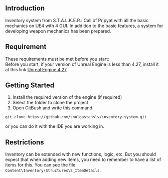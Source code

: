 ## Introduction
Inventory system from S.T.A.L.K.E.R.: Call of Pripyat with all the basic mechanics on UE4 with 4 GUI. In addition to the basic features, a system for developing weapon mechanics has been prepared. <br>

## Requirement
These requirements must be met before you start: <br>
Before you start, if your version of Unreal Engine is less than 4.27, install it at this link [Unreal Engine 4.27](https://www.epicgames.com/site/en-US/news/unreal-engine-4-27-is-now-available)

## Getting Started
1. Install the required version of the engine (if required)
2. Select the folder to clone the project
3. Open GitBush and write this command
```
git clone https://github.com/shulgastanslv/inventory-system.git
```
or you can do it with the IDE you are working in.<br>

## Restrictions
Inventory can be extended with new functions, logic, etc. But you should expect that when adding new items, you need to remember to have a list of items for this.
You can see the file: `Content\Inventory\Structures\S_ItemDetails`.<br>
